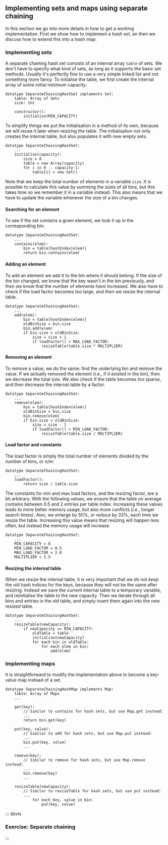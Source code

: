 
## Implementing sets and maps using separate chaining

In this section we go into more details in how to get a working implementation.
First we show how to implement a *hash set*, an then we discuss how to extend this into a *hash map*.

### Implementing sets

A separate chaining hash set consists of an internal array `table` of sets.
We don't have to specify what kind of sets, as long as it supports the basic set methods.
Usually it's perfectly fine to use a very simple linked list and not something more fancy.
To initialise the table, we first create the internal array of some initial minimum capacity:

    datatype SeparateChainingHashSet implements Set:
        table: Array of Sets
        size: Int

        constructor():
            initialise(MIN_CAPACITY)

To simplify things we put the initialisation in a method of its own, because we will reuse it later when resizing the table.
The initialisation not only creates the internal table, but also populates it with new empty sets.

    datatype SeparateChainingHashSet:
        ...
        initialise(capacity):
            size = 0
            table = new Array(capacity)
            for i in 0 .. capacity-1:
                table[i] = new Set()

Note that we keep the total number of elements in a variable `size`.
It is possible to calculate this value by summing the sizes of all bins, but this takes time so we remember it in a variable instead.
This also means that we have to update the variable whenever the size of a bin changes.


#### Searching for an element

To see if the set contains a given element, we look it up in the corresponding bin:

    datatype SeparateChainingHashSet:
        ...
        contains(elem):
            bin = table[hashIndex(elem)]
            return bin.contains(elem)

#### Adding an element

To add an element we add it to the bin where it should belong.
If the size of the bin changed, we know that the key wasn't in the bin previously, and then we know that the number of elements have increased.
We also have to check if the load factor becomes too large, and then we resize the internal table.

    datatype SeparateChainingHashSet:
        ...
        add(elem):
            bin = table[hashIndex(elem)]
            oldBinSize = bin.size
            bin.add(elem)
            if bin.size > oldBinSize:
                size = size + 1
                if loadFactor() > MAX_LOAD_FACTOR:
                    resizeTable(table.size * MULTIPLIER)

#### Removing an element

To remove a value, we do the same: find the underlying bin and remove the value.
If we actually removed the element (i.e., if it existed in the bin), then we decrease the total size.
We also check if the table becomes too sparse, and then decrease the internal table by a factor.

    datatype SeparateChainingHashSet:
        ...
        remove(elem):
            bin = table[hashIndex(elem)]
            oldBinSize = bin.size
            bin.remove(elem)
            if bin.size < oldBinSize:
                size = size - 1
                if loadFactor() < MIN_LOAD_FACTOR:
                    resizeTable(table.size / MULTIPLIER)

#### Load factor and constants

The load factor is simply the total number of elements divided by the number of bins, or $n/m$:

    datatype SeparateChainingHashSet:
        ...
        loadFactor():
            return size / table.size

The constants for min and max load factors, and the resizing factor, are
a bit arbitrary. With the following values, we ensure that the table on
average contains between 0.5 and 2 entries per table index. Increasing
these values leads to more better memory usage, but also more conflicts
(i.e., longer search times). Also, we enlarge by 50%, or reduce by 33%,
each time we resize the table. Increasing this value means that resizing
will happen less often, but instead the memory usage will increase.

    datatype SeparateChainingHashSet:
        ...
        MIN_CAPACITY = 8
        MIN_LOAD_FACTOR = 0.5
        MAX_LOAD_FACTOR = 2.0
        MULTIPLIER = 1.5


#### Resizing the internal table

When we resize the internal table, it is very important that we *do not
keep* the old hash indices for the keys, because they will not be the
same after resizing. Instead we save the current internal table to a
temporary variable, and reinitialise the table to the new capacity. Then
we iterate through all bins and entries in the old table, and simply
insert them again into the new resized table.

    datatype SeparateChainingHashSet:
        ...
        resizeTable(newCapacity):
            if newCapacity >= MIN_CAPACITY:
                oldTable = table
                initialise(newCapacity)
                for each bin in oldTable:
                    for each elem in bin:
                        add(elem)

### Implementing maps

It is straightforward to modify the implementation above to become a key-value map instead of a set.

    datatype SeparateChainingHashMap implements Map:
        table: Array of Maps
        ...

        get(key):
            // Similar to contains for hash sets, but use Map.get instead:
            ...
            return bin.get(key)

        put(key, value):
            // Similar to add for hash sets, but use Map.put instead:
            ...
            bin.put(key, value)
            ...

        remove(key):
            // Similar to remove for hash sets, but use Map.remove instead:
            ...
            bin.remove(key)
            ...

        resizeTable(newCapacity):
            // Similar to resizeTable for hash sets, but use put instead:
            ...
                for each key, value in bin:
                    put(key, value)


::: dsvis
###  Exercise: Separate chaining

<avembed id="OpenHashPRO" src="Hashing/OpenHashPRO.html" type="ka" name="Separate Chaining Proficiency Exercise"/>
:::

